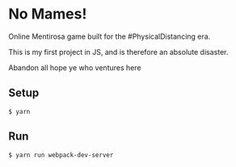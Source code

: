# No Mames!

Online Mentirosa game built for the \#PhysicalDistancing era.

This is my first project in JS, and is therefore an absolute disaster.

Abandon all hope ye who ventures here

## Setup

```
$ yarn
```

## Run

```
$ yarn run webpack-dev-server
```
